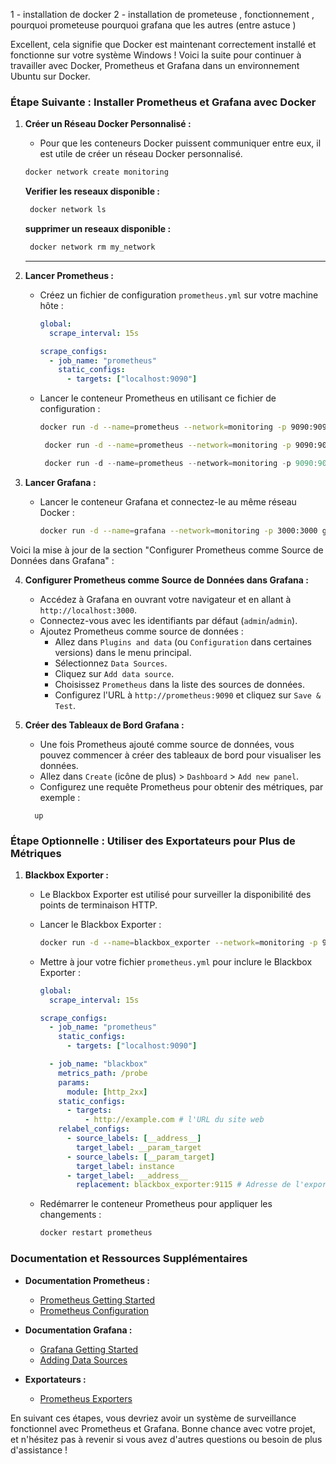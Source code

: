 1 - installation de docker
2 - installation de prometeuse , fonctionnement , pourquoi prometeuse
pourquoi grafana que les autres (entre astuce )

Excellent, cela signifie que Docker est maintenant correctement installé et fonctionne sur votre système Windows ! Voici la suite pour continuer à travailler avec Docker, Prometheus et Grafana dans un environnement Ubuntu sur Docker.

### Étape Suivante : Installer Prometheus et Grafana avec Docker

1. **Créer un Réseau Docker Personnalisé :**

   - Pour que les conteneurs Docker puissent communiquer entre eux, il est utile de créer un réseau Docker personnalisé.

   ```bash
   docker network create monitoring
   ```

   **Verifier les reseaux disponible :**

   ```bash
    docker network ls
   ```

   **supprimer un reseaux disponible :**

   ```bash
    docker network rm my_network
   ```

   ***

2. **Lancer Prometheus :**

   - Créez un fichier de configuration `prometheus.yml` sur votre machine hôte :

     ```yaml
     global:
       scrape_interval: 15s

     scrape_configs:
       - job_name: "prometheus"
         static_configs:
           - targets: ["localhost:9090"]
     ```

   - Lancer le conteneur Prometheus en utilisant ce fichier de configuration :

     ```bash
     docker run -d --name=prometheus --network=monitoring -p 9090:9090 -v $(pwd)/prometheus.yml:/etc/prometheus/prometheus.yml prom/prometheus
     ```

     ```bash
      docker run -d --name=prometheus --network=monitoring -p 9090:9090 -v prometheus.yml:/etc/prometheus.yml prom/prometheus
     ```

     ```powershell
      docker run -d --name=prometheus --network=monitoring -p 9090:9090 -v ${PWD}\prometheus.yml:/etc/prometheus/prometheus.yml prom/prometheus

     ```

3. **Lancer Grafana :**

   - Lancer le conteneur Grafana et connectez-le au même réseau Docker :
     ```bash
     docker run -d --name=grafana --network=monitoring -p 3000:3000 grafana/grafana
     ```

Voici la mise à jour de la section "Configurer Prometheus comme Source de Données dans Grafana" :

4. **Configurer Prometheus comme Source de Données dans Grafana :**

   - Accédez à Grafana en ouvrant votre navigateur et en allant à `http://localhost:3000`.
   - Connectez-vous avec les identifiants par défaut (`admin`/`admin`).
   - Ajoutez Prometheus comme source de données :
     - Allez dans `Plugins and data` (ou `Configuration` dans certaines versions) dans le menu principal.
     - Sélectionnez `Data Sources`.
     - Cliquez sur `Add data source`.
     - Choisissez `Prometheus` dans la liste des sources de données.
     - Configurez l'URL à `http://prometheus:9090` et cliquez sur `Save & Test`.

5. **Créer des Tableaux de Bord Grafana :**

   - Une fois Prometheus ajouté comme source de données, vous pouvez commencer à créer des tableaux de bord pour visualiser les données.
   - Allez dans `Create` (icône de plus) > `Dashboard` > `Add new panel`.
   - Configurez une requête Prometheus pour obtenir des métriques, par exemple :

   ```promql
     up
   ```

### Étape Optionnelle : Utiliser des Exportateurs pour Plus de Métriques

1. **Blackbox Exporter :**

   - Le Blackbox Exporter est utilisé pour surveiller la disponibilité des points de terminaison HTTP.
   - Lancer le Blackbox Exporter :

     ```bash
     docker run -d --name=blackbox_exporter --network=monitoring -p 9115:9115 prom/blackbox-exporter
     ```

   - Mettre à jour votre fichier `prometheus.yml` pour inclure le Blackbox Exporter :

     ```yaml
     global:
       scrape_interval: 15s

     scrape_configs:
       - job_name: "prometheus"
         static_configs:
           - targets: ["localhost:9090"]

       - job_name: "blackbox"
         metrics_path: /probe
         params:
           module: [http_2xx]
         static_configs:
           - targets:
               - http://example.com # l'URL du site web
         relabel_configs:
           - source_labels: [__address__]
             target_label: __param_target
           - source_labels: [__param_target]
             target_label: instance
           - target_label: __address__
             replacement: blackbox_exporter:9115 # Adresse de l'exporter
     ```

   - Redémarrer le conteneur Prometheus pour appliquer les changements :
     ```bash
     docker restart prometheus
     ```

### Documentation et Ressources Supplémentaires

- **Documentation Prometheus :**

  - [Prometheus Getting Started](https://prometheus.io/docs/introduction/first_steps/)
  - [Prometheus Configuration](https://prometheus.io/docs/prometheus/latest/configuration/configuration/)

- **Documentation Grafana :**

  - [Grafana Getting Started](https://grafana.com/docs/grafana/latest/getting-started/)
  - [Adding Data Sources](https://grafana.com/docs/grafana/latest/datasources/add-a-data-source/)

- **Exportateurs :**
  - [Prometheus Exporters](https://prometheus.io/docs/instrumenting/exporters/)

En suivant ces étapes, vous devriez avoir un système de surveillance fonctionnel avec Prometheus et Grafana. Bonne chance avec votre projet, et n'hésitez pas à revenir si vous avez d'autres questions ou besoin de plus d'assistance !
